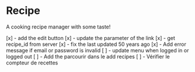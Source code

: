 # Recipe
A cooking recipe manager with some taste!


[x] - add the edit button
	[x] - update the parameter of the link
[x] - get recipe_id from server
[x] - fix the last updated 50 years ago
[x] - Add error message if email or password is invalid
[ ] - update menu when logged in or logged out
[ ] - Add the parcourir dans le add recipes
[ ] - Vérifier le compteur de recettes